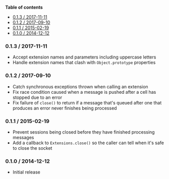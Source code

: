 <!-- START doctoc generated TOC please keep comment here to allow auto update -->
<!-- DON'T EDIT THIS SECTION, INSTEAD RE-RUN doctoc TO UPDATE -->
**Table of contents**

- [0.1.3 / 2017-11-11](#013--2017-11-11)
- [0.1.2 / 2017-09-10](#012--2017-09-10)
- [0.1.1 / 2015-02-19](#011--2015-02-19)
- [0.1.0 / 2014-12-12](#010--2014-12-12)

<!-- END doctoc generated TOC please keep comment here to allow auto update -->

### 0.1.3 / 2017-11-11

* Accept extension names and parameters including uppercase letters
* Handle extension names that clash with `Object.prototype` properties

### 0.1.2 / 2017-09-10

* Catch synchronous exceptions thrown when calling an extension
* Fix race condition caused when a message is pushed after a cell has stopped
  due to an error
* Fix failure of `close()` to return if a message that's queued after one that
  produces an error never finishes being processed

### 0.1.1 / 2015-02-19

* Prevent sessions being closed before they have finished processing messages
* Add a callback to `Extensions.close()` so the caller can tell when it's safe
  to close the socket

### 0.1.0 / 2014-12-12

* Initial release
